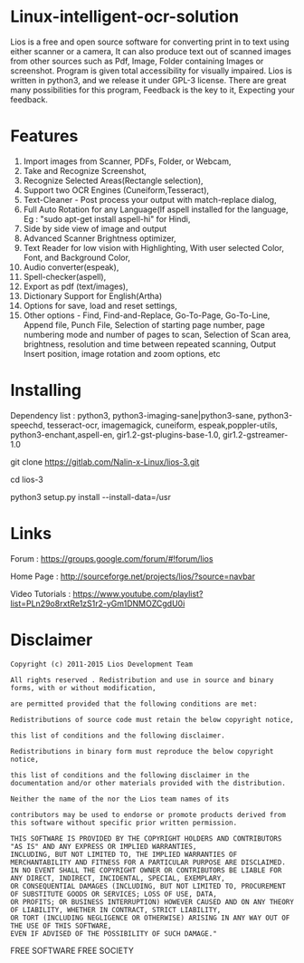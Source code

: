 Linux-intelligent-ocr-solution
======


Lios is a free and open source software for converting print in to text using either scanner or a camera, It can also produce text out of scanned images from other sources such as Pdf, Image, Folder containing Images or screenshot. Program is given total accessibility for visually impaired. Lios is written in python3, and we release it under GPL-3 license. There are great many possibilities for this program, Feedback is the key to it, Expecting your feedback.

Features
======

1. Import images from Scanner, PDFs, Folder, or Webcam,
2. Take and Recognize Screenshot,
3. Recognize Selected Areas(Rectangle selection),
4. Support two OCR Engines (Cuneiform,Tesseract),
5. Text-Cleaner - Post process your output with match-replace dialog,
6. Full Auto Rotation for any Language(If aspell installed for the language, Eg : "sudo apt-get install aspell-hi" for Hindi,
7. Side by side view of image and output
8. Advanced Scanner Brightness optimizer,
9. Text Reader for low vision with Highlighting, With user selected Color, Font, and Background Color,
10. Audio converter(espeak),
11. Spell-checker(aspell),
12. Export as pdf (text/images),
13. Dictionary Support for English(Artha)
14. Options for save, load and reset settings,
15. Other options - Find, Find-and-Replace, Go-To-Page, Go-To-Line, Append file, Punch File,
Selection of starting page number, page numbering mode and number of pages to scan,
Selection of Scan area, brightness, resolution and time between repeated scanning,
Output Insert position, image rotation and zoom options, etc


Installing
======
Dependency list : python3, python3-imaging-sane|python3-sane, python3-speechd, tesseract-ocr,
imagemagick, cuneiform, espeak,poppler-utils, python3-enchant,aspell-en, gir1.2-gst-plugins-base-1.0, gir1.2-gstreamer-1.0

git clone https://gitlab.com/Nalin-x-Linux/lios-3.git

cd lios-3

python3 setup.py install --install-data=/usr

Links
======
Forum : https://groups.google.com/forum/#!forum/lios

Home Page : http://sourceforge.net/projects/lios/?source=navbar

Video Tutorials : https://www.youtube.com/playlist?list=PLn29o8rxtRe1zS1r2-yGm1DNMOZCgdU0i


Disclaimer
======
    Copyright (c) 2011-2015 Lios Development Team 

    All rights reserved . Redistribution and use in source and binary forms, with or without modification,
    
    are permitted provided that the following conditions are met: 

    Redistributions of source code must retain the below copyright notice, 

    this list of conditions and the following disclaimer. 

    Redistributions in binary form must reproduce the below copyright notice, 

    this list of conditions and the following disclaimer in the documentation and/or other materials provided with the distribution. 

    Neither the name of the nor the Lios team names of its 

    contributors may be used to endorse or promote products derived from this software without specific prior written permission. 

    THIS SOFTWARE IS PROVIDED BY THE COPYRIGHT HOLDERS AND CONTRIBUTORS "AS IS" AND ANY EXPRESS OR IMPLIED WARRANTIES,
    INCLUDING, BUT NOT LIMITED TO, THE IMPLIED WARRANTIES OF MERCHANTABILITY AND FITNESS FOR A PARTICULAR PURPOSE ARE DISCLAIMED.
    IN NO EVENT SHALL THE COPYRIGHT OWNER OR CONTRIBUTORS BE LIABLE FOR ANY DIRECT, INDIRECT, INCIDENTAL, SPECIAL, EXEMPLARY,
    OR CONSEQUENTIAL DAMAGES (INCLUDING, BUT NOT LIMITED TO, PROCUREMENT OF SUBSTITUTE GOODS OR SERVICES; LOSS OF USE, DATA,
    OR PROFITS; OR BUSINESS INTERRUPTION) HOWEVER CAUSED AND ON ANY THEORY OF LIABILITY, WHETHER IN CONTRACT, STRICT LIABILITY,
    OR TORT (INCLUDING NEGLIGENCE OR OTHERWISE) ARISING IN ANY WAY OUT OF THE USE OF THIS SOFTWARE,
    EVEN IF ADVISED OF THE POSSIBILITY OF SUCH DAMAGE." 

FREE SOFTWARE FREE SOCIETY
